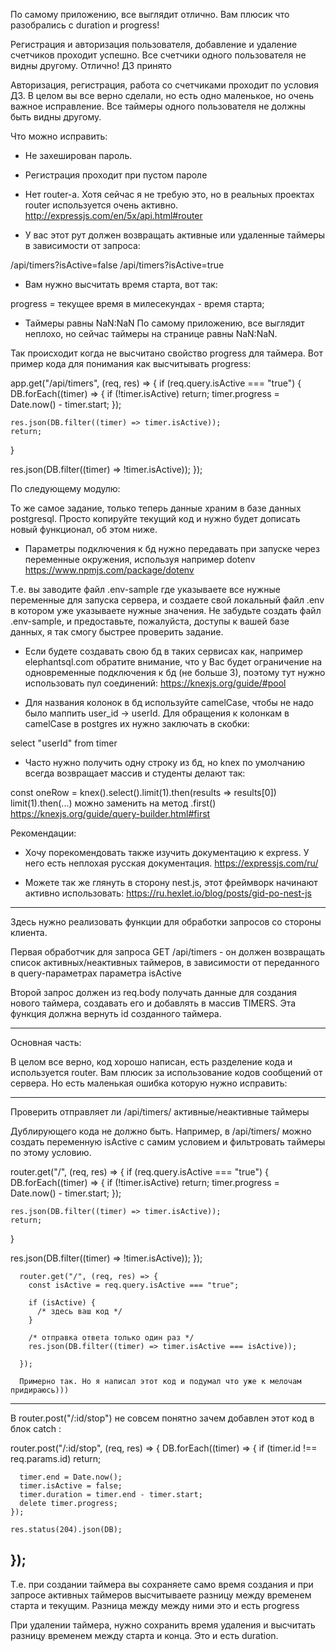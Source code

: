 По самому приложению, все выглядит отлично. Вам плюсик что разобрались с duration и progress!

Регистрация и авторизация пользователя, добавление и удаление счетчиков проходит успешно. Все счетчики одного пользователя не видны другому. Отлично! ДЗ принято

Авторизация, регистрация, работа со счетчиками проходит по условия ДЗ. В целом вы все верно сделали, но есть одно маленькое, но очень важное исправление. Все таймеры одного пользователя не должны быть видны другому.


Что можно исправить:
- Не захеширован пароль.
- Регистрация проходит при пустом пароле
- Нет router-а. Хотя сейчас я не требую это, но в реальных проектах router используется очень активно.
http://expressjs.com/en/5x/api.html#router

- У вас этот рут должен возвращать активные или удаленные таймеры в зависимости от запроса:

/api/timers?isActive=false
/api/timers?isActive=true

- Вам нужно высчитать время старта, вот так:

progress = текущее время в милесекундах - время старта;

- Таймеры равны NaN:NaN
По самому приложению, все выглядит неплохо, но сейчас таймеры  на странице равны NaN:NaN.

Так происходит когда не высчитано свойство progress для таймера. Вот пример кода для понимания как высчитывать progress:

app.get("/api/timers", (req, res) => {
  if (req.query.isActive === "true") {
    DB.forEach((timer) => {
      if (!timer.isActive) return;
      timer.progress = Date.now() - timer.start;
    });

    res.json(DB.filter((timer) => timer.isActive));
    return;
  }

  res.json(DB.filter((timer) => !timer.isActive));
});


По следующему модулю:

То же самое задание, только теперь данные храним в базе данных postgresql. Просто копируйте текущий код и нужно будет дописать новый функционал, об этом ниже.

- Параметры подключения к бд нужно передавать при запуске через переменные окружения, используя например dotenv https://www.npmjs.com/package/dotenv

Т.е. вы заводите файл .env-sample где указываете все нужные переменные для запуска сервера, и создаете свой локальный файл .env в котором уже указываете нужные значения. Не забудьте создать файл .env-sample, и предоставьте, пожалуйста, доступы к вашей базе данных, я так смогу быстрее проверить задание.

- Если будете создавать свою бд в таких сервисах как, например elephantsql.com обратите внимание, что у Вас будет ограничение на одновременные подключения к бд (не больше 3), поэтому тут нужно использовать пул соединений: https://knexjs.org/guide/#pool

- Для названия колонок в бд используйте camelCase, чтобы не надо было маппить user_id -> userId. Для обращения к колонкам в camelCase в postgres их нужно заключать в скобки:

select "userId" from timer
- Часто нужно получить одну строку из бд, но knex по умолчанию всегда возвращает массив и студенты делают так:

const oneRow = knex().select().limit(1).then(results => results[0])
limit(1).then(...) можно заменить на метод .first()
https://knexjs.org/guide/query-builder.html#first

Рекомендации:
- Хочу порекомендовать также изучить документацию к express.  У него есть неплохая русская документация.
https://expressjs.com/ru/

- Можете так же глянуть в сторону nest.js, этот фреймворк начинают активно использовать:
https://ru.hexlet.io/blog/posts/gid-po-nest-js




----
Здесь нужно реализовать функции для обработки запросов со стороны клиента.

Первая обработчик для запроса GET /api/timers - он должен возвращать список активных/неактивных таймеров, в зависимости от переданного в query-параметрах параметра isActive

Второй запрос должен из req.body получать данные для создания нового таймера, создавать его и добавлять в массив TIMERS. Эта функция должна вернуть id созданного таймера.

----
Основная часть:

В целом все верно, код хорошо написан, есть разделение кода и используется router. Вам плюсик за использование кодов сообщений от сервера. Но есть маленькая ошибка которую нужно исправить:


-------------------
Проверить отправляет ли /api/timers/ активные/неактивные таймеры

Дублирующего кода не должно быть. Например, в /api/timers/ можно создать переменную isActive с самим условием и фильтровать таймеры по этому условию.

router.get("/", (req, res) => {
  if (req.query.isActive === "true") {
    DB.forEach((timer) => {
      if (!timer.isActive) return;
      timer.progress = Date.now() - timer.start;
    });

    res.json(DB.filter((timer) => timer.isActive));
    return;
  }

  res.json(DB.filter((timer) => !timer.isActive));
});

      router.get("/", (req, res) => {
        const isActive = req.query.isActive === "true";

        if (isActive) {
          /* здесь ваш код */
        }

        /* отправка ответа только один раз */
        res.json(DB.filter((timer) => timer.isActive === isActive));

      });

      Примерно так. Но я написал этот код и подумал что уже к мелочам придираюсь)))

------------------
В router.post("/:id/stop") не совсем понятно зачем добавлен этот код в блок catch :

router.post("/:id/stop", (req, res) => {
    DB.forEach((timer) => {
      if (timer.id !== req.params.id) return;

      timer.end = Date.now();
      timer.isActive = false;
      timer.duration = timer.end - timer.start;
      delete timer.progress;
    });

    res.status(204).json(DB);
});
---
Т.е. при создании таймера вы сохраняете само время создания и при запросе активных таймеров высчитываете разницу между временем старта и текущим. Разница между между ними это и есть progress

При удалении таймера, нужно сохранить время удаления и высчитать разницу временем между старта и конца. Это и есть duration.
